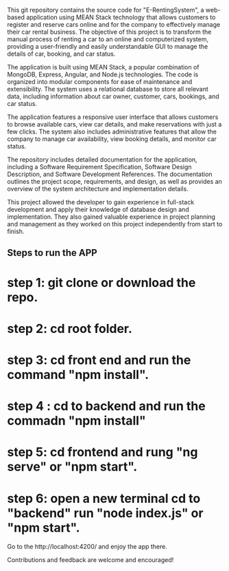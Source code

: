 This git repository contains the source code for "E-RentingSystem", a web-based application using MEAN Stack technology that allows customers to register and reserve cars online and for the company to effectively manage their car rental business. The objective of this project is to transform the manual process of renting a car to an online and computerized system, providing a user-friendly and easily understandable GUI to manage the details of car, booking, and car status.

The application is built using MEAN Stack, a popular combination of MongoDB, Express, Angular, and Node.js technologies. The code is organized into modular components for ease of maintenance and extensibility. The system uses a relational database to store all relevant data, including information about car owner, customer, cars, bookings, and car status.

The application features a responsive user interface that allows customers to browse available cars, view car details, and make reservations with just a few clicks. The system also includes administrative features that allow the company to manage car availability, view booking details, and monitor car status.

The repository includes detailed documentation for the application, including a Software Requirement Specification, Software Design Description, and Software Development References. The documentation outlines the project scope, requirements, and design, as well as provides an overview of the system architecture and implementation details.

This project allowed the developer to gain experience in full-stack development and apply their knowledge of database design and implementation. They also gained valuable experience in project planning and management as they worked on this project independently from start to finish.

## Steps to run the APP
# step 1: git clone or download the repo.
# step 2: cd root folder.
# step 3: cd front end and run the command "npm install".
# step 4 : cd to backend and run the commadn "npm install"
# step 5: cd frontend and rung "ng serve" or "npm start".
# step 6: open a new terminal cd to "backend" run "node index.js" or "npm start".
Go to the http://localhost:4200/ and enjoy the app there.

Contributions and feedback are welcome and encouraged!
